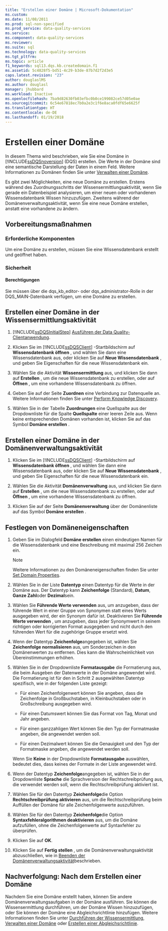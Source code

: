 ```yaml
---
title: "Erstellen einer Domäne | Microsoft-Dokumentation"
ms.custom: 
ms.date: 11/08/2011
ms.prod: sql-non-specified
ms.prod_service: data-quality-services
ms.service: 
ms.component: data-quality-services
ms.reviewer: 
ms.suite: sql
ms.technology: data-quality-services
ms.tgt_pltfrm: 
ms.topic: article
f1_keywords: sql13.dqs.kb.createdomain.f1
ms.assetid: 5c4828f5-bd51-4c29-b3de-87b7d2f2d3e5
caps.latest.revision: "23"
author: douglaslMS
ms.author: douglasl
manager: jhubbard
ms.workload: Inactive
ms.openlocfilehash: 7ba9d82630fb03efbc0b0ce199082ce57d05e0ae
ms.sourcegitcommit: 6c54e67818ec7b0a2e3c1f6e8aca0fdf65e6625f
ms.translationtype: HT
ms.contentlocale: de-DE
ms.lasthandoff: 01/19/2018
---
```

# <a name="create-a-domain"></a>Erstellen einer Domäne
  In diesem Thema wird beschrieben, wie Sie eine Domäne in [!INCLUDE[ssDQSnoversion](../includes/ssdqsnoversion-md.md)] (DQS) erstellen. Die Werte in der Domäne sind eine semantische Darstellung der Daten in einem Feld. Weitere Informationen zu Domänen finden Sie unter [Verwalten einer Domäne](../data-quality-services/managing-a-domain.md).  
  
 Es gibt zwei Möglichkeiten, eine neue Domäne zu erstellen. Erstens während des Zuordnungsschritts der Wissensermittlungsaktivität, wenn Sie gerade ein Datenbeispiel analysieren, um einer neuen oder vorhandenen Wissensdatenbank Wissen hinzuzufügen. Zweitens während der Domänenverwaltungsaktivität, wenn Sie eine neue Domäne erstellen, anstatt eine vorhandene zu ändern.  
  
##  <a name="BeforeYouBegin"></a> Vorbereitungsmaßnahmen  
  
###  <a name="Prerequisites"></a> Erforderliche Komponenten  
 Um eine Domäne zu erstellen, müssen Sie eine Wissensdatenbank erstellt und geöffnet haben.  
  
###  <a name="Security"></a> Sicherheit  
  
####  <a name="Permissions"></a> Berechtigungen  
 Sie müssen über die dqs_kb_editor- oder dqs_administrator-Rolle in der DQS_MAIN-Datenbank verfügen, um eine Domäne zu erstellen.  
  
##  <a name="Discovery"></a> Erstellen einer Domäne in der Wissensermittlungsaktivität  
  
1.  [!INCLUDE[ssDQSInitialStep](../includes/ssdqsinitialstep-md.md)] [Ausführen der Data Quality-Clientanwendung](../data-quality-services/run-the-data-quality-client-application.md).  
  
2.  Klicken Sie im [!INCLUDE[ssDQSClient](../includes/ssdqsclient-md.md)] -Startbildschirm auf **Wissensdatenbank öffnen** , und wählen Sie dann eine Wissensdatenbank aus, oder klicken Sie auf **Neue Wissensdatenbank** , und geben Sie Eigenschaften für die neue Wissensdatenbank ein.  
  
3.  Wählen Sie die Aktivität **Wissensermittlung** aus, und klicken Sie dann auf **Erstellen** , um die neue Wissensdatenbank zu erstellen, oder auf **Öffnen** , um eine vorhandene Wissensdatenbank zu öffnen.  
  
4.  Geben Sie auf der Seite **Zuordnen** eine Verbindung zur Datenquelle an. Weitere Informationen finden Sie unter [Perform Knowledge Discovery](../data-quality-services/perform-knowledge-discovery.md).  
  
5.  Wählen Sie in der Tabelle **Zuordnungen** eine Quellspalte aus der Dropdownliste für die Spalte **Quellspalte** einer leeren Zeile aus. Wenn keine entsprechenden Domänen vorhanden ist, klicken Sie auf das Symbol **Domäne erstellen** .  
  
##  <a name="DomainManagement"></a> Erstellen einer Domäne in der Domänenverwaltungsaktivität  
  
1.  Klicken Sie im [!INCLUDE[ssDQSClient](../includes/ssdqsclient-md.md)] -Startbildschirm auf **Wissensdatenbank öffnen** , und wählen Sie dann eine Wissensdatenbank aus, oder klicken Sie auf **Neue Wissensdatenbank** , und geben Sie Eigenschaften für die neue Wissensdatenbank ein.  
  
2.  Wählen Sie die Aktivität **Domänenverwaltung** aus, und klicken Sie dann auf **Erstellen** , um die neue Wissensdatenbank zu erstellen, oder auf **Öffnen** , um eine vorhandene Wissensdatenbank zu öffnen.  
  
3.  Klicken Sie auf der Seite **Domänenverwaltung** über der Domänenliste auf das Symbol **Domäne erstellen** .  
  
##  <a name="Properties"></a> Festlegen von Domäneneigenschaften  
  
1.  Geben Sie im Dialogfeld **Domäne erstellen** einen eindeutigen Namen für die Wissensdatenbank und eine Beschreibung mit maximal 256 Zeichen ein.  
  
    > [!NOTE]  
    >  Weitere Informationen zu den Domäneneigenschaften finden Sie unter [Set Domain Properties](../data-quality-services/set-domain-properties.md).  
  
2.  Wählen Sie in der Liste **Datentyp** einen Datentyp für die Werte in der Domäne aus. Der Datentyp kann **Zeichenfolge** (Standard), **Datum**, **Ganze Zahl**oder **Dezimal**sein.  
  
3.  Wählen Sie **Führende Werte verwenden** aus, um anzugeben, dass der führende Wert in einer Gruppe von Synonymen statt eines Werts ausgegeben wird, der ein Synonym dafür ist. Deaktivieren Sie **Führende Werte verwenden** , um anzugeben, dass jeder Synonymwert in seinem richtigen oder korrigierten Format ausgegeben und nicht durch den führenden Wert für die zugehörige Gruppe ersetzt wird.  
  
4.  Wenn der Datentyp **Zeichenfolge**angegeben ist, wählen Sie **Zeichenfolge normalisieren** aus, um Sonderzeichen in den Domänenwerten zu entfernen. Dies kann die Wahrscheinlichkeit von Übereinstimmungen erhöhen.  
  
5.  Wählen Sie in der Dropdownliste **Formatausgabe** die Formatierung aus, die beim Ausgeben der Datenwerte in der Domäne angewendet wird. Die Formatierung ist für den in Schritt 2 ausgewählten Datentyp spezifisch, wie in der folgenden Liste gezeigt:  
  
    -   Für einen Zeichenfolgenwert können Sie angeben, dass die Zeichenfolge in Großbuchstaben, in Kleinbuchstaben oder in Großschreibung ausgegeben wird.  
  
    -   Für einen Datumswert können Sie das Format von Tag, Monat und Jahr angeben.  
  
    -   Für einen ganzzahligen Wert können Sie den Typ der Formatmaske angeben, die angewendet werden soll.  
  
    -   Für einen Dezimalwert können Sie die Genauigkeit und den Typ der Formatmaske angeben, die angewendet werden soll.  
  
     Wenn Sie **Keine** in der Dropdownliste **Formatausgabe** auswählen, bedeutet dies, dass keines der Formate in der Liste angewendet wird.  
  
6.  Wenn der Datentyp **Zeichenfolge**angegeben ist, wählen Sie in der Dropdownliste **Sprache** die Sprachversion der Rechtschreibprüfung aus, die verwendet werden soll, wenn die Rechtschreibprüfung aktiviert ist.  
  
7.  Wählen Sie für den Datentyp **Zeichenfolge**die Option **Rechtschreibprüfung aktivieren** aus, um die Rechtschreibprüfung beim Auffüllen der Domäne für alle Zeichenfolgenwerte auszuführen.  
  
8.  Wählen Sie für den Datentyp **Zeichenfolge**die Option **Syntaxfehleralgorithmen deaktivieren** aus, um die Domäne aufzufüllen, ohne die Zeichenfolgenwerte auf Syntaxfehler zu überprüfen.  
  
9. Klicken Sie auf **OK**.  
  
10. Klicken Sie auf **Fertig stellen** , um die Domänenverwaltungsaktivität abzuschließen, wie in [Beenden der Domänenverwaltungsaktivität](http://msdn.microsoft.com/library/ab6505ad-3090-453b-bb01-58435e7fa7c0)beschrieben.  
  
##  <a name="FollowUp"></a> Nachverfolgung: Nach dem Erstellen einer Domäne  
 Nachdem Sie eine Domäne erstellt haben, können Sie andere Domänenverwaltungsaufgaben in der Domäne ausführen. Sie können die Wissensermittlung durchführen, um der Domäne Wissen hinzuzufügen, oder Sie können der Domäne eine Abgleichsrichtlinie hinzufügen. Weitere Informationen finden Sie unter [Durchführen der Wissensermittlung](../data-quality-services/perform-knowledge-discovery.md), [Verwalten einer Domäne](../data-quality-services/managing-a-domain.md) oder [Erstellen einer Abgleichsrichtlinie](../data-quality-services/create-a-matching-policy.md).  
  
  
